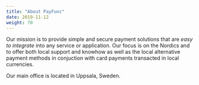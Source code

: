 ```yaml
---
title: "About PayFunc"
date: 2019-11-12
weight: 70
---
```


Our mission is to provide simple and secure payment solutions that are _easy to integrate_ into any service or application. Our focus is on the Nordics and to offer both local support and knowhow as well as the local alternative payment methods in conjuction with card payments transacted in local currencies.

Our main office is located in Uppsala, Sweden.
